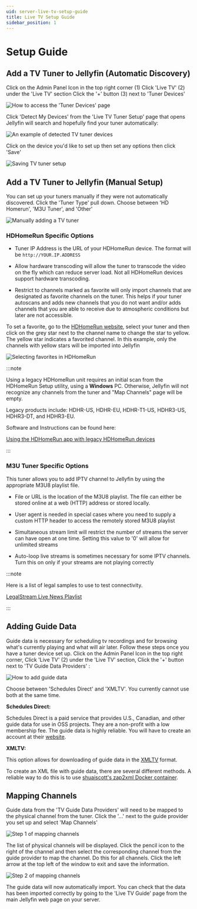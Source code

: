 ```yaml
---
uid: server-live-tv-setup-guide
title: Live TV Setup Guide
sidebar_position: 1
---
```


# Setup Guide

## Add a TV Tuner to Jellyfin (Automatic Discovery)

Click on the Admin Panel Icon in the top right corner (1)
Click 'Live TV' (2) under the 'Live TV' section
Click the '+' button (3) next to 'Tuner Devices'

![How to access the 'Tuner Devices' page](/images/docs/live-tv-setup-tuner1.png)

Click 'Detect My Devices' from the 'Live TV Tuner Setup' page that opens
Jellyfin will search and hopefully find your tuner automatically:

![An example of detected TV tuner devices](/images/docs/live-tv-setup-tuner2.png)

Click on the device you'd like to set up then set any options then click 'Save'

![Saving TV tuner setup](/images/docs/live-tv-setup-tuner3.png)

## Add a TV Tuner to Jellyfin (Manual Setup)

You can set up your tuners manually if they were not automatically discovered. Click the 'Tuner Type' pull down. Choose between 'HD Homerun', 'M3U Tuner', and 'Other'

![Manually adding a TV tuner](/images/docs/live-tv-setup-tuner4.png)

### HDHomeRun Specific Options

- Tuner IP Address is the URL of your HDHomeRun device. The format will be `http://YOUR.IP.ADDRESS`

- Allow hardware transcoding will allow the tuner to transcode the video on the fly which can reduce server load. Not all HDHomeRun devices support hardware transcoding.

- Restrict to channels marked as favorite will only import channels that are designated as favorite channels on the tuner. This helps if your tuner autoscans and adds new channels that you do not want and/or adds channels that you are able to receive due to atmospheric conditions but later are not accessible.

To set a favorite, go to the [HDHomeRun website](http://my.hdhomerun.com), select your tuner and then click on the grey star next to the channel name to change the star to yellow. The yellow star indicates a favorited channel. In this example, only the channels with yellow stars will be imported into Jellyfin

![Selecting favorites in HDHomeRun](/images/docs/live-tv-setup-hdhr_opt1.png)

:::note

Using a legacy HDHomeRun unit requires an initial scan from the HDHomeRun Setup utility, using a **Windows** PC. Otherwise, Jellyfin will not recognize any channels from the tuner and "Map Channels" page will be empty.

Legacy products include: HDHR-US, HDHR-EU, HDHR-T1-US, HDHR3-US, HDHR3-DT, and HDHR3-EU.

Software and Instructions can be found here:

[Using the HDHomeRun app with legacy HDHomeRun devices](https://info.hdhomerun.com/info/using_the_app_with_legacy_hardware)

:::

### M3U Tuner Specific Options

This tuner allows you to add IPTV channel to Jellyfin by using the appropriate M3U8 playlist file.

- File or URL is the location of the M3U8 playlist. The file can either be stored online at a web (HTTP) address or stored locally.

- User agent is needed in special cases where you need to supply a custom HTTP header to access the remotely stored M3U8 playlist

- Simultaneous stream limit will restrict the number of streams the server can have open at one time. Setting this value to '0' will allow for unlimited streams

- Auto-loop live streams is sometimes necessary for some IPTV channels. Turn this on only if your streams are not playing correctly

:::note

Here is a list of legal samples to use to test connectivity.

[LegalStream Live News Playlist](https://raw.githubusercontent.com/notanewbie/LegalStream/master/packages/news/live.m3u8)

:::

## Adding Guide Data

Guide data is necessary for scheduling tv recordings and for browsing what's currently playing and what will air later. Follow these steps once you have a tuner device set up. Click on the Admin Panel Icon in the top right corner, Click 'Live TV' (2) under the 'Live TV' section, Click the '+' button next to 'TV Guide Data Providers' :

![How to add guide data](/images/docs/live-tv-setup-guide1.png)

Choose between 'Schedules Direct' and 'XMLTV'. You currently cannot use both at the same time.

**Schedules Direct:**

Schedules Direct is a paid service that provides U.S., Canadian, and other guide data for use in OSS projects. They are a non-profit with a low membership fee. The guide data is highly reliable. You will have to create an account at their [website](http://www.schedulesdirect.org).

**XMLTV:**

This option allows for downloading of guide data in the [XMLTV](http://wiki.xmltv.org/index.php/XMLTVFormat) format.

To create an XML file with guide data, there are several different methods. A reliable way to do this is to use [shuaiscott's zap2xml Docker container](https://github.com/shuaiscott/zap2xml).

## Mapping Channels

Guide data from the 'TV Guide Data Providers' will need to be mapped to the physical channel from the tuner. Click the '...' next to the guide provider you set up and select 'Map Channels'

![Step 1 of mapping channels](/images/docs/live-tv-setup-channels1.png)

The list of physical channels will be displayed. Click the pencil icon to the right of the channel and then select the corresponding channel from the guide provider to map the channel. Do this for all channels. Click the left arrow at the top left of the window to exit and save the information.

![Step 2 of mapping channels](/images/docs/live-tv-setup-channels2.png)

The guide data will now automatically import. You can check that the data has been imported correctly by going to the 'Live TV Guide' page from the main Jellyfin web page on your server.
